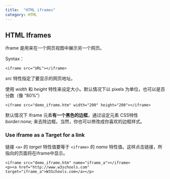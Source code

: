 ```yaml
---
title:  "HTML iframes"
category: HTML
---
```

## HTML Iframes

iframe 是用来在一个网页视图中展示另一个网页。

Syntax：

    <iframe src="URL"></iframe>

_src_ 特性指定了要显示的网页地址。

<!--more-->

使用 _width_ 和 _height_ 特性来设定大小。默认情况下以 pixels 为单位，也可以是百分数（像 “80%”）

    <iframe src="demo_iframe.htm" width="200" height="200"></iframe>

默认情况下 iframe 元素**有一个黑色的边框**，通过设定元素 CSS特性 _border:none;_ 来去除边框。当然，你也可以修改成你喜欢的边框样式。

### Use iframe as a Target for a link

链接 `<a>` 的 _target_ 特性值要等于 `<iframe>` 的 _name_ 特性值。这样点击链接，所指向的页面将在iframe中显示。

    <iframe src="demo_iframe.htm" name="iframe_a"></iframe>
    <p><a href="http://www.w3schools.com" target="iframe_a">W3Schools.com</a></p>
